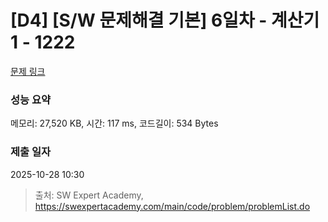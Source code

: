 # [D4] [S/W 문제해결 기본] 6일차 - 계산기1 - 1222 

[문제 링크](https://swexpertacademy.com/main/code/problem/problemDetail.do?contestProbId=AV14mbSaAEwCFAYD) 

### 성능 요약

메모리: 27,520 KB, 시간: 117 ms, 코드길이: 534 Bytes

### 제출 일자

2025-10-28 10:30



> 출처: SW Expert Academy, https://swexpertacademy.com/main/code/problem/problemList.do